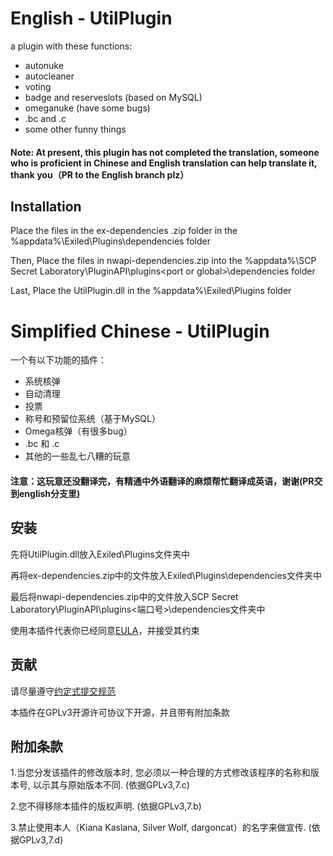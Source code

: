 # English - UtilPlugin

a plugin with these functions:

- autonuke
- autocleaner
- voting
- badge and reserveslots (based on MySQL)
- omeganuke (have some bugs)
- .bc and .c
- some other funny things

#### Note: At present, this plugin has not completed the translation, someone who is proficient in Chinese and English translation can help translate it, thank you（PR to the English branch plz）

## Installation

Place the files in the ex-dependencies .zip folder in the %appdata%\Exiled\Plugins\dependencies folder

Then, Place the files in nwapi-dependencies.zip into the %appdata%\SCP Secret Laboratory\PluginAPI\plugins\<port or global>\dependencies folder

Last, Place the UtilPlugin.dll in the %appdata%\Exiled\Plugins folder

# Simplified Chinese - UtilPlugin

一个有以下功能的插件：

- 系统核弹
- 自动清理
- 投票
- 称号和预留位系统（基于MySQL）
- Omega核弹（有很多bug）
- .bc 和 .c
- 其他的一些乱七八糟的玩意

#### 注意：这玩意还没翻译完，有精通中外语翻译的麻烦帮忙翻译成英语，谢谢(PR交到english分支里)

## 安装

先将UtilPlugin.dll放入Exiled\Plugins文件夹中

再将ex-dependencies.zip中的文件放入Exiled\Plugins\dependencies文件夹中

最后将nwapi-dependencies.zip中的文件放入SCP Secret Laboratory\PluginAPI\plugins\<端口号>\dependencies文件夹中

使用本插件代表你已经同意[EULA](https://github.com/dargoncat/UtilPlugin/blob/main/EULA.md)，并接受其约束

## 贡献

请尽量遵守[约定式提交规范](https://www.conventionalcommits.org/zh-hans/v1.0.0/)

本插件在GPLv3开源许可协议下开源，并且带有附加条款

## 附加条款

1.当您分发该插件的修改版本时, 您必须以一种合理的方式修改该程序的名称和版本号, 以示其与原始版本不同. (依据GPLv3,7.c)

2.您不得移除本插件的版权声明. (依据GPLv3,7.b)

3.禁止使用本人（Kiana Kaslana, Silver Wolf, dargoncat）的名字来做宣传. (依据GPLv3,7.d)

